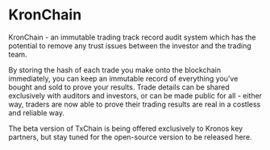 # KronChain

KronChain - an immutable trading track record audit system which has the potential to remove any trust issues between the investor and the trading team.

By storing the hash of each trade you make onto the blockchain immediately, you can keep an immutable record of everything you’ve bought and sold to prove your results. Trade details can be shared exclusively with auditors and investors, or can be made public for all - either way, traders are now able to prove their trading results are real in a costless and reliable way.

The beta version of TxChain is being offered exclusively to Kronos key partners, but stay tuned for the open-source version to be released here.
